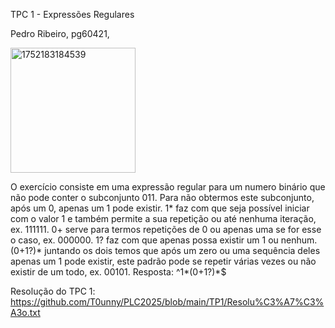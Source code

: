 TPC 1 - Expressões Regulares

Pedro Ribeiro, pg60421,

<img width="200" height="200" alt="1752183184539" src="https://github.com/user-attachments/assets/c0382365-4f1f-48fb-9f94-c1e56fafa0c3" />

O exercício consiste em uma expressão regular para um numero binário que não pode conter o subconjunto 011.
Para não obtermos este subconjunto, após um 0, apenas um 1 pode existir.
1* faz com que seja possível iniciar com o valor 1 e também permite a sua repetição ou até nenhuma iteração, ex. 111111.
0+ serve para termos repetições de 0 ou apenas uma se for esse o caso, ex. 000000.
1? faz com que apenas possa existir um 1 ou nenhum.
(0+1?)* juntando os dois temos que após um zero ou uma sequência deles apenas um 1 pode existir, este padrão pode se repetir várias vezes ou não existir de um todo, ex. 00101.
Resposta: ^1*(0+1?)*$

Resolução do TPC 1: https://github.com/T0unny/PLC2025/blob/main/TP1/Resolu%C3%A7%C3%A3o.txt
